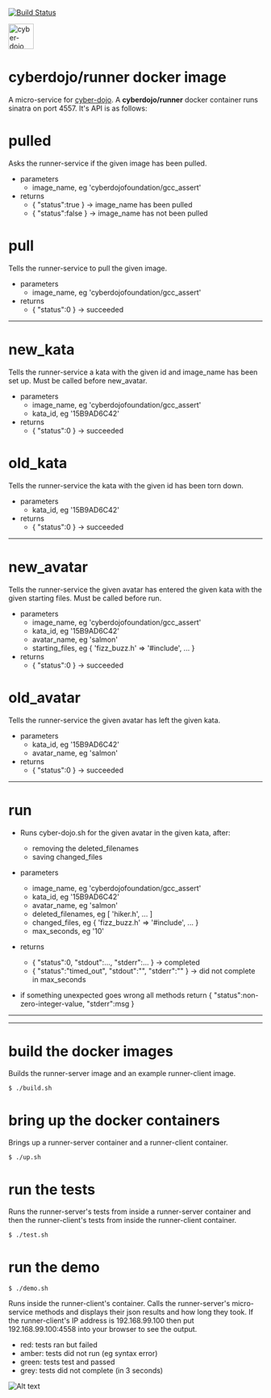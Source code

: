 
[![Build Status](https://travis-ci.org/cyber-dojo/runner.svg?branch=master)](https://travis-ci.org/cyber-dojo/runner)

<img src="https://raw.githubusercontent.com/cyber-dojo/nginx/master/images/home_page_logo.png" alt="cyber-dojo yin/yang logo" width="50px" height="50px"/>

# cyberdojo/runner docker image

A micro-service for [cyber-dojo](http://cyber-dojo.org).
A **cyberdojo/runner** docker container runs sinatra on port 4557.
It's API is as follows:

# pulled
Asks the runner-service if the given image has been pulled.
- parameters
  * image_name, eg 'cyberdojofoundation/gcc_assert'
- returns
  * { "status":true  } -> image_name has been pulled
  * { "status":false  } -> image_name has not been pulled

# pull
Tells the runner-service to pull the given image.
- parameters
  * image_name, eg 'cyberdojofoundation/gcc_assert'
- returns
  * { "status":0  } -> succeeded

- - - -

# new_kata
Tells the runner-service a kata with the given id and image_name has been set up.
Must be called before new_avatar.
- parameters
  * image_name, eg 'cyberdojofoundation/gcc_assert'
  * kata_id, eg '15B9AD6C42'
- returns
  * { "status":0  } -> succeeded

# old_kata
Tells the runner-service the kata with the given id has been torn down.
- parameters
  * kata_id, eg '15B9AD6C42'
- returns
  * { "status":0 } -> succeeded

- - - -

# new_avatar
Tells the runner-service the given avatar has entered the given kata with the given starting files.
Must be called before run.
- parameters
  * image_name, eg 'cyberdojofoundation/gcc_assert'
  * kata_id, eg '15B9AD6C42'
  * avatar_name, eg 'salmon'
  * starting_files, eg { 'fizz_buzz.h' => '#include', ... }
- returns
  * { "status":0 } -> succeeded

# old_avatar
Tells the runner-service the given avatar has left the given kata.
- parameters
  * kata_id, eg '15B9AD6C42'
  * avatar_name, eg 'salmon'
- returns
  * { "status":0 } -> succeeded

- - - -

# run
- Runs cyber-dojo.sh for the given avatar in the given kata, after:
  * removing the deleted_filenames
  * saving changed_files
- parameters
  * image_name, eg 'cyberdojofoundation/gcc_assert'
  * kata_id, eg '15B9AD6C42'
  * avatar_name, eg 'salmon'
  * deleted_filenames, eg [ 'hiker.h', ... ]
  * changed_files, eg { 'fizz_buzz.h' => '#include', ... }
  * max_seconds, eg '10'
- returns
  * { "status":0,   "stdout":..., "stderr":... } -> completed
  * { "status":"timed_out", "stdout":"", "stderr":"" } -> did not complete in max_seconds

- if something unexpected goes wrong all methods return
{ "status":non-zero-integer-value, "stderr":msg }


- - - -
- - - -

# build the docker images
Builds the runner-server image and an example runner-client image.
```
$ ./build.sh
```

# bring up the docker containers
Brings up a runner-server container and a runner-client container.

```
$ ./up.sh
```

# run the tests
Runs the runner-server's tests from inside a runner-server container
and then the runner-client's tests from inside the runner-client container.
```
$ ./test.sh
```

# run the demo
```
$ ./demo.sh
```
Runs inside the runner-client's container.
Calls the runner-server's micro-service methods
and displays their json results and how long they took.
If the runner-client's IP address is 192.168.99.100 then put
192.168.99.100:4558 into your browser to see the output.
- red: tests ran but failed
- amber: tests did not run (eg syntax error)
- green: tests test and passed
- grey: tests did not complete (in 3 seconds)

![Alt text](red_amber_green_demo.png?raw=true "title")


